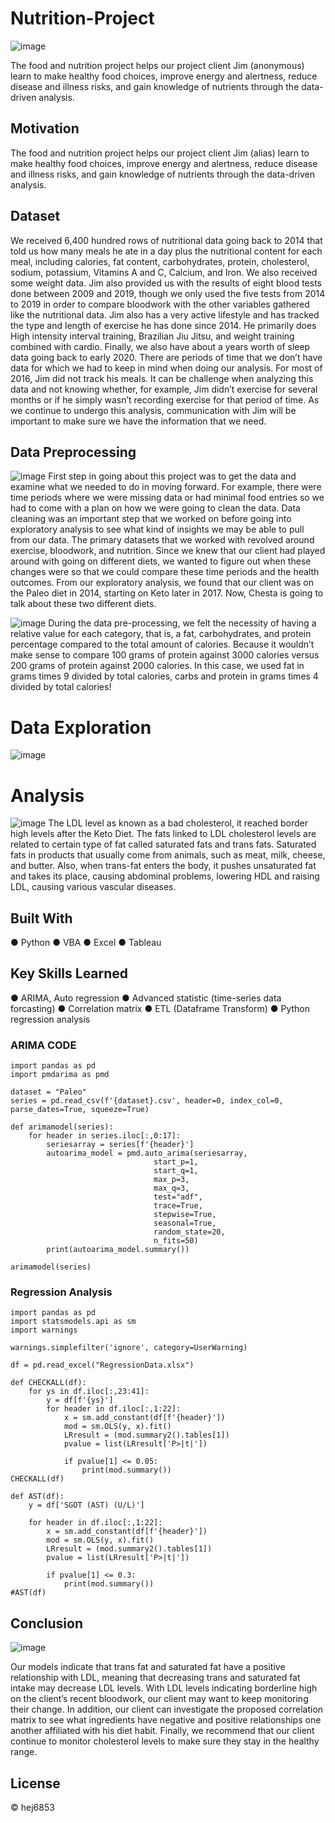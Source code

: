 # Nutrition-Project
![image](https://user-images.githubusercontent.com/79428102/124829551-9f0ec600-df2d-11eb-804a-94e0d3abbfe3.png)

The food and nutrition project helps our project client Jim (anonymous) learn to make healthy food choices, improve energy and alertness, reduce disease and illness risks, and gain knowledge of nutrients through the data-driven analysis.

## Motivation
The food and nutrition project helps our project client Jim (alias) learn to make healthy food choices, improve energy and alertness, reduce disease and illness risks, and gain knowledge of nutrients through the data-driven analysis. 

## Dataset
We received 6,400 hundred rows of nutritional data going back to 2014 that told us how many meals he ate in a day plus the nutritional content for each meal, including calories, fat content, carbohydrates, protein, cholesterol, sodium, potassium, Vitamins A and C, Calcium, and Iron. We also received some weight data. Jim also provided us with the results of eight blood tests done between 2009 and 2019, though we only used the five tests from 2014 to 2019 in order to compare bloodwork with the other variables gathered like the nutritional data. Jim also has a very active lifestyle and has tracked the type and length of exercise he has done since 2014. He primarily does High intensity interval training, Brazilian Jiu Jitsu, and weight training combined with cardio. Finally, we also have about a years worth of sleep data going back to early 2020. There are periods of time that we don’t have data for which we had to keep in mind when doing our analysis. For most of 2016, Jim did not track his meals. It can be challenge when analyzing this data and not knowing whether, for example, Jim didn’t exercise for several months or if he simply wasn’t recording exercise for that period of time. As we continue to undergo this analysis, communication with Jim will be important to make sure we have the information that we need. 

## Data Preprocessing
![image](https://user-images.githubusercontent.com/79428102/128901036-5cb95742-7aa1-4068-ad8e-09895b2dc52b.png)
First step in going about this project was to get the data and examine what we needed to do in moving forward. For example, there were time periods where we were missing data or had minimal food entries so we had to come with a plan on how we were going to clean the data. Data cleaning was an important step that we worked on before going into exploratory analysis to see what kind of insights we may be able to pull from our data. The primary datasets that we worked with revolved around exercise, bloodwork, and nutrition. Since we knew that our client had played around with going on different diets, we wanted to figure out when these changes were so that we could compare these time periods and the health outcomes. From our exploratory analysis, we found that our client was on the Paleo diet in 2014, starting on Keto later in 2017. Now, Chesta is going to talk about these two different diets. 

![image](https://user-images.githubusercontent.com/79428102/128901183-5fbabe24-d004-4d8d-b713-77c2929995f5.png)
During the data pre-processing, we felt the necessity of having a relative value for each category, that is, a fat, carbohydrates, and protein percentage compared to the total amount of calories. Because it wouldn’t make sense to compare 100 grams of protein against 3000 calories versus 200 grams of protein against  2000 calories. In this case, we used fat in grams times 9 divided by total calories, carbs and protein in grams times 4 divided by total calories!

# Data Exploration
![image](https://user-images.githubusercontent.com/79428102/128901596-632f53bc-685a-40f5-bdc4-f253563c5872.png)

# Analysis
![image](https://user-images.githubusercontent.com/79428102/128901952-12e39368-2eb2-4b86-a1be-493c76982ea9.png)
The LDL level as known as a bad cholesterol, it reached border high levels after the Keto Diet. The fats linked to LDL cholesterol levels are related to certain type of fat called saturated fats and trans fats. Saturated fats in products that usually come from animals, such as meat, milk, cheese, and butter. Also, when trans-fat enters the body, it pushes unsaturated fat and takes its place, causing abdominal problems, lowering HDL and raising LDL, causing various vascular diseases.

## Built With
● Python
● VBA
● Excel 
● Tableau

## Key Skills Learned
● ARIMA, Auto regression
● Advanced statistic (time-series data forcasting)
● Correlation matrix 
● ETL (Dataframe Transform)
● Python regression analysis 

### ARIMA CODE
```
import pandas as pd
import pmdarima as pmd

dataset = "Paleo"
series = pd.read_csv(f'{dataset}.csv', header=0, index_col=0, parse_dates=True, squeeze=True)

def arimamodel(series):
    for header in series.iloc[:,0:17]:        
        seriesarray = series[f'{header}']
        autoarima_model = pmd.auto_arima(seriesarray, 
                                start_p=1, 
                                start_q=1, 
                                max_p=3, 
                                max_q=3, 
                                test="adf", 
                                trace=True, 
                                stepwise=True, 
                                seasonal=True, 
                                random_state=20, 
                                n_fits=50)
        print(autoarima_model.summary())

arimamodel(series)
```

### Regression Analysis
```
import pandas as pd
import statsmodels.api as sm
import warnings

warnings.simplefilter('ignore', category=UserWarning)

df = pd.read_excel("RegressionData.xlsx")

def CHECKALL(df):
    for ys in df.iloc[:,23:41]:
        y = df[f'{ys}']
        for header in df.iloc[:,1:22]:
            x = sm.add_constant(df[f'{header}'])
            mod = sm.OLS(y, x).fit()
            LRresult = (mod.summary2().tables[1])
            pvalue = list(LRresult['P>|t|'])

            if pvalue[1] <= 0.05:
                print(mod.summary())
CHECKALL(df)

def AST(df):
    y = df['SGOT (AST) (U/L)']

    for header in df.iloc[:,1:22]:
        x = sm.add_constant(df[f'{header}'])
        mod = sm.OLS(y, x).fit()
        LRresult = (mod.summary2().tables[1])
        pvalue = list(LRresult['P>|t|'])

        if pvalue[1] <= 0.3:
            print(mod.summary())
#AST(df)
```

## Conclusion
![image](https://user-images.githubusercontent.com/79428102/124829657-b8b00d80-df2d-11eb-88ed-a741225d6e56.png)

Our models indicate that trans fat and saturated fat have a positive relationship with LDL, meaning that decreasing trans and saturated fat intake may decrease LDL levels. With LDL levels indicating borderline high on the client’s recent bloodwork, our client may want to keep monitoring their change. In addition,  our client can investigate the proposed correlation matrix to see what ingredients have negative and positive relationships one another affiliated with his diet habit. Finally, we recommend that our client continue to monitor cholesterol levels to make sure they stay in the healthy range.

## License
© hej6853
